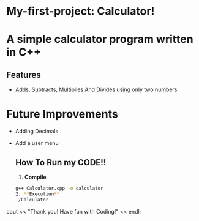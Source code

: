 # My-first-project: Calculator!

# A simple calculator program written in C++

## Features
- Adds, Subtracts, Multiplies And Divides using only two numbers

# Future Improvements
- Adding Decimals
- Add a user menu

  ## How To Run my CODE!!
  1. **Compile**
   ```bash
   g++ Calculator.cpp -o calculator
   2. **Execution**
   ./Calculator
   
cout << "Thank you! Have fun with Coding!" << endl;
